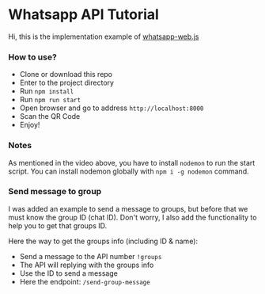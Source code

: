 # Whatsapp API Tutorial

Hi, this is the implementation example of <a href="https://github.com/pedroslopez/whatsapp-web.js">whatsapp-web.js</a>

### How to use?
- Clone or download this repo
- Enter to the project directory
- Run `npm install`
- Run `npm run start`
- Open browser and go to address `http://localhost:8000`
- Scan the QR Code
- Enjoy!

### Notes
As mentioned in the video above, you have to install `nodemon` to run the start script. You can install nodemon globally with `npm i -g nodemon` command.

### Send message to group
I was added an example to send a message to groups, but before that we must know the group ID (chat ID). Don't worry, I also add the functionality to help you to get that groups ID.

Here the way to get the groups info (including ID & name):
- Send a message to the API number `!groups`
- The API will replying with the groups info
- Use the ID to send a message
- Here the endpoint: `/send-group-message`
